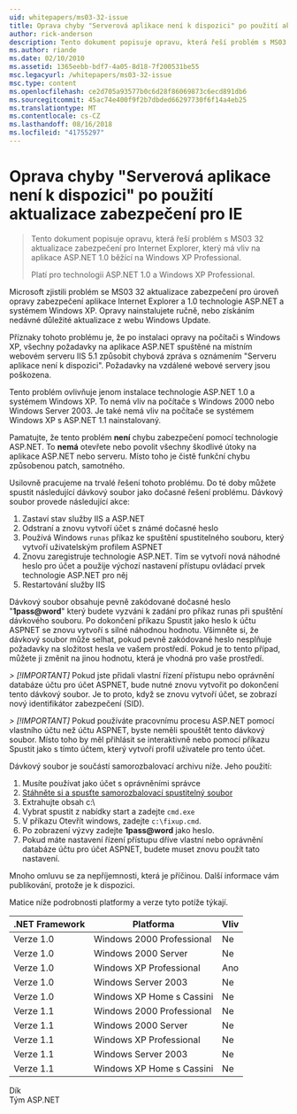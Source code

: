 ```yaml
---
uid: whitepapers/ms03-32-issue
title: Oprava chyby "Serverová aplikace není k dispozici" po použití aktualizace zabezpečení pro IE | Dokumentace Microsoftu
author: rick-anderson
description: Tento dokument popisuje opravu, která řeší problém s MS03 32 aktualizace zabezpečení pro Internet Explorer, který má vliv na aplikace ASP.NET 1.0 běžící na Wi...
ms.author: riande
ms.date: 02/10/2010
ms.assetid: 1365eebb-bdf7-4a05-8d18-7f200531be55
msc.legacyurl: /whitepapers/ms03-32-issue
msc.type: content
ms.openlocfilehash: ce2d705a93577b0c6d28f86069873c6ecd891db6
ms.sourcegitcommit: 45ac74e400f9f2b7dbded66297730f6f14a4eb25
ms.translationtype: MT
ms.contentlocale: cs-CZ
ms.lasthandoff: 08/16/2018
ms.locfileid: "41755297"
---
```

<a name="fix-for-server-application-unavailable-error-after-applying-security-update-for-ie"></a>Oprava chyby "Serverová aplikace není k dispozici" po použití aktualizace zabezpečení pro IE
====================
> Tento dokument popisuje opravu, která řeší problém s MS03 32 aktualizace zabezpečení pro Internet Explorer, který má vliv na aplikace ASP.NET 1.0 běžící na Windows XP Professional.
> 
> Platí pro technologii ASP.NET 1.0 a Windows XP Professional.


Microsoft zjistili problém se MS03 32 aktualizace zabezpečení pro úroveň opravy zabezpečení aplikace Internet Explorer a 1.0 technologie ASP.NET a systémem Windows XP. Opravy nainstalujete ručně, nebo získáním nedávné důležité aktualizace z webu Windows Update.

Příznaky tohoto problému je, že po instalaci opravy na počítači s Windows XP, všechny požadavky na aplikace ASP.NET spuštěné na místním webovém serveru IIS 5.1 způsobit chybová zpráva s oznámením "Serveru aplikace není k dispozici". Požadavky na vzdálené webové servery jsou poškozena.

Tento problém ovlivňuje jenom instalace technologie ASP.NET 1.0 a systémem Windows XP. To nemá vliv na počítače s Windows 2000 nebo Windows Server 2003. Je také nemá vliv na počítače se systémem Windows XP s ASP.NET 1.1 nainstalovaný.

Pamatujte, že tento problém **není** chybu zabezpečení pomocí technologie ASP.NET. To **nemá** otevřete nebo povolit všechny škodlivé útoky na aplikace ASP.NET nebo serveru. Místo toho je čistě funkční chybu způsobenou patch, samotného.

Usilovně pracujeme na trvalé řešení tohoto problému. Do té doby můžete spustit následující dávkový soubor jako dočasné řešení problému. Dávkový soubor provede následující akce:

1. Zastaví stav služby IIS a ASP.NET
2. Odstraní a znovu vytvoří účet s známé dočasné heslo
3. Používá Windows `runas` příkaz ke spuštění spustitelného souboru, který vytvoří uživatelským profilem ASPNET
4. Znovu zaregistruje technologie ASP.NET. Tím se vytvoří nová náhodné heslo pro účet a použije výchozí nastavení přístupu ovládací prvek technologie ASP.NET pro něj
5. Restartování služby IIS

Dávkový soubor obsahuje pevně zakódované dočasné heslo "<strong>1pass@word</strong>" který budete vyzváni k zadání pro příkaz runas při spuštění dávkového souboru. Po dokončení příkazu Spustit jako heslo k účtu ASPNET se znovu vytvoří s silné náhodnou hodnotu. Všimněte si, že dávkový soubor může selhat, pokud pevně zakódované heslo nesplňuje požadavky na složitost hesla ve vašem prostředí. Pokud je to tento případ, můžete ji změnit na jinou hodnotu, která je vhodná pro vaše prostředí.

*> [!IMPORTANT]* Pokud jste přidali vlastní řízení přístupu nebo oprávnění databáze účtu pro účet ASPNET, bude nutné znovu vytvořit po dokončení tento dávkový soubor. Je to proto, když se znovu vytvoří účet, se zobrazí nový identifikátor zabezpečení (SID).

*> [!IMPORTANT]* Pokud používáte pracovnímu procesu ASP.NET pomocí vlastního účtu než účtu ASPNET, byste neměli spouštět tento dávkový soubor. Místo toho by měl přihlásit se interaktivně nebo pomocí příkazu Spustit jako s tímto účtem, který vytvoří profil uživatele pro tento účet.

Dávkový soubor je součástí samorozbalovací archivu níže. Jeho použití:

1. Musíte používat jako účet s oprávněními správce
2. [Stáhněte si a spusťte samorozbalovací spustitelný soubor](ms03-32-issue/_static/fixup1.exe)
3. Extrahujte obsah c:\
4. Vybrat spustit z nabídky start a zadejte `cmd.exe`
5. V příkazu Otevřít windows, zadejte `c:\fixup.cmd`.
6. Po zobrazení výzvy zadejte <strong>1pass@word</strong> jako heslo.
7. Pokud máte nastavení řízení přístupu dříve vlastní nebo oprávnění databáze účtu pro účet ASPNET, budete muset znovu použít tato nastavení.

Mnoho omluvu se za nepříjemnosti, která je příčinou. Další informace vám publikování, protože je k dispozici.

Matice níže podrobnosti platformy a verze tyto potíže týkají.

| .NET Framework | Platforma | Vliv |
| --- | --- | --- |
| Verze 1.0 | Windows 2000 Professional | Ne |
| Verze 1.0 | Windows 2000 Server | Ne |
| Verze 1.0 | Windows XP Professional | Ano |
| Verze 1.0 | Windows Server 2003 | Ne |
| Verze 1.0 | Windows XP Home s Cassini | Ne |
| Verze 1.1 | Windows 2000 Professional | Ne |
| Verze 1.1 | Windows 2000 Server | Ne |
| Verze 1.1 | Windows XP Professional | Ne |
| Verze 1.1 | Windows Server 2003 | Ne |
| Verze 1.1 | Windows XP Home s Cassini | Ne |

Dík   
 Tým ASP.NET
